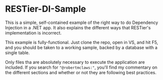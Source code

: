 # RESTier-DI-Sample
This is a simple, self-contained example of the right way to do Dependency Injection in a .NET app. 
It also explains the different ways that RESTier's implementation is incorrect.

This example is fully-functional. Just clone the repo, open in VS, and hit F5, and you should be taken to a working
sample, backed by a database with a single table.

Only files tha are absolutely necessary to execute the application are included. If you search for `"@robertmclaws:"`,
you'll find my commentary on the different sections and whether or not they are following best practices.